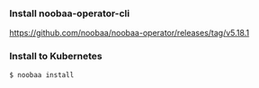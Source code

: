 ### Install noobaa-operator-cli

https://github.com/noobaa/noobaa-operator/releases/tag/v5.18.1

### Install to Kubernetes
```bash
$ noobaa install
```


